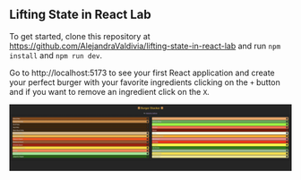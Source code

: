 ## Lifting State in React Lab

To get started, clone this repository at https://github.com/AlejandraValdivia/lifting-state-in-react-lab and run `npm install` and `npm run dev`.

Go to http://localhost:5173 to see your first React application and create your perfect burger with your favorite ingredients clicking on the `+` button and if you want to remove an ingredient click on the `X`.

![alt text](src/assets/hamburger-ingredients-react.jpg "Hamburger Ingredients React")




